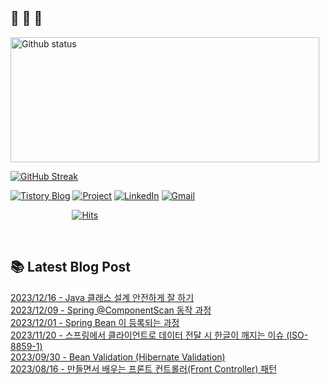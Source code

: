  ## 🐔 🐝 🐜

<div>
  
  <img width="494" height="200" alt="Github status" src="https://github-readme-stats.vercel.app/api?username=JuHyun419&count_private=true&theme=radical">
  
  [![GitHub Streak](https://github-readme-streak-stats.herokuapp.com/?user=JuHyun419&theme=dark)](https://github.com/JuHyun419)
  
</div>  

<div>
  
  [![Tistory Blog](http://img.shields.io/badge/-Tistory%20Blog-blue?style=flat&logo=Blogger&link=https://zzang9ha.tistory.com/)](https://zzang9ha.tistory.com/) 
  [![Project](http://img.shields.io/badge/-Project-ff69b4?style=flat&logo=github&link=https://github.com/YAPP-19th/Web-Team-2-Backend)](https://github.com/YAPP-19th/Web-Team-2-Backend) 
  [![LinkedIn](https://img.shields.io/badge/-LinkedIn-0077b5?style=flat-square&logo=linkedin&logoColor=white&link=https://www.linkedin.com/in/juhyun-lee-87176a19b/)](https://www.linkedin.com/in/juhyun-lee-87176a19b/)
  [![Gmail](http://img.shields.io/badge/Gmail-important?style=flat&logo=Gmail&link=mailto:zzang9haha@gmail.com)](mailto:zzang9haha@gmail.com) 

</div>

<div>
 
&nbsp;&nbsp;&nbsp;&nbsp;&nbsp;&nbsp;&nbsp;&nbsp;&nbsp;&nbsp;&nbsp;&nbsp;&nbsp;&nbsp;&nbsp;&nbsp;&nbsp;&nbsp;&nbsp;&nbsp;&nbsp;&nbsp;&nbsp;&nbsp; [![Hits](https://hits.seeyoufarm.com/api/count/incr/badge.svg?url=https%3A%2F%2Fgithub.com%2FJuHyun419&count_bg=%2379C83D&title_bg=%23555555&icon=&icon_color=%23E7E7E7&title=hits&edge_flat=false)](https://hits.seeyoufarm.com)
 
</div>
 
<br>
 
## 📚 Latest Blog Post

[2023/12/16 - Java 클래스 설계 안전하게 잘 하기](https://zzang9ha.tistory.com/454) <br/>
[2023/12/09 - Spring @ComponentScan 동작 과정](https://zzang9ha.tistory.com/453) <br/>
[2023/12/01 - Spring Bean 이 등록되는 과정](https://zzang9ha.tistory.com/452) <br/>
[2023/11/20 - 스프링에서 클라이언트로 데이터 전달 시 한글이 깨지는 이슈 (ISO-8859-1)](https://zzang9ha.tistory.com/451) <br/>
[2023/09/30 - Bean Validation (Hibernate Validation)](https://zzang9ha.tistory.com/450) <br/>
[2023/08/16 - 만들면서 배우는 프론트 컨트롤러(Front Controller) 패턴](https://zzang9ha.tistory.com/449) <br/>

